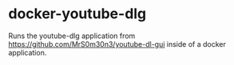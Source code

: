 # docker-youtube-dlg
Runs the youtube-dlg application from https://github.com/MrS0m30n3/youtube-dl-gui inside of a docker application.
